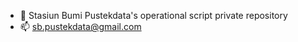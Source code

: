 - 👋 Stasiun Bumi Pustekdata's operational script private repository
- 📫 sb.pustekdata@gmail.com

<!---
sb-pustekdata/sb-pustekdata is a ✨ special ✨ repository because its `README.md` (this file) appears on your GitHub profile.
You can click the Preview link to take a look at your changes.
--->
